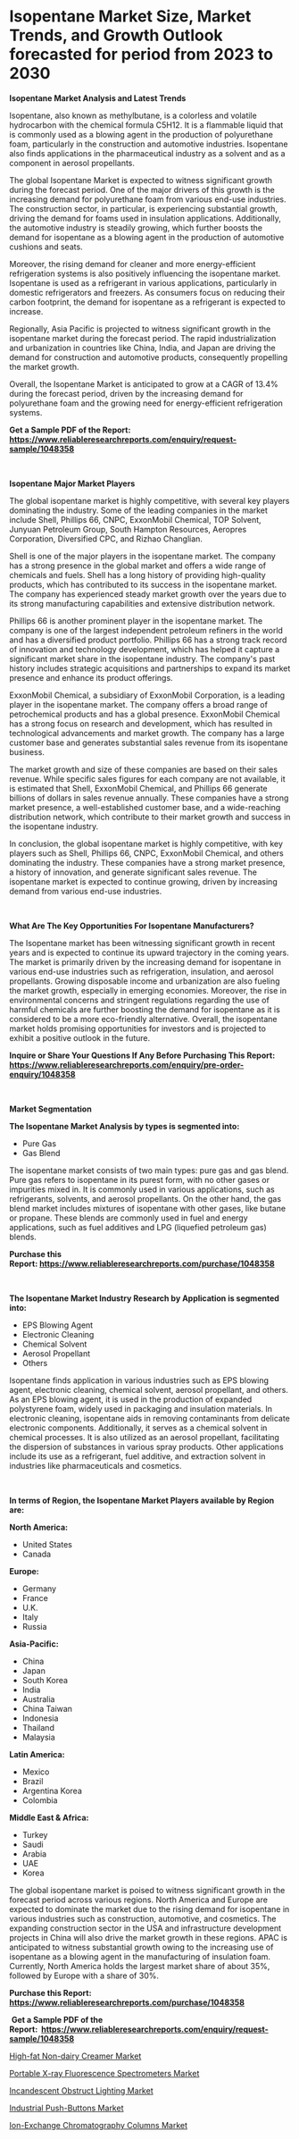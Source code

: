 <p><h1>Isopentane Market Size, Market Trends, and Growth Outlook forecasted for period from 2023 to 2030</h1></p><p><strong>Isopentane Market Analysis and Latest Trends</strong></p>
<p><p>Isopentane, also known as methylbutane, is a colorless and volatile hydrocarbon with the chemical formula C5H12. It is a flammable liquid that is commonly used as a blowing agent in the production of polyurethane foam, particularly in the construction and automotive industries. Isopentane also finds applications in the pharmaceutical industry as a solvent and as a component in aerosol propellants.</p><p>The global Isopentane Market is expected to witness significant growth during the forecast period. One of the major drivers of this growth is the increasing demand for polyurethane foam from various end-use industries. The construction sector, in particular, is experiencing substantial growth, driving the demand for foams used in insulation applications. Additionally, the automotive industry is steadily growing, which further boosts the demand for isopentane as a blowing agent in the production of automotive cushions and seats.</p><p>Moreover, the rising demand for cleaner and more energy-efficient refrigeration systems is also positively influencing the isopentane market. Isopentane is used as a refrigerant in various applications, particularly in domestic refrigerators and freezers. As consumers focus on reducing their carbon footprint, the demand for isopentane as a refrigerant is expected to increase.</p><p>Regionally, Asia Pacific is projected to witness significant growth in the isopentane market during the forecast period. The rapid industrialization and urbanization in countries like China, India, and Japan are driving the demand for construction and automotive products, consequently propelling the market growth.</p><p>Overall, the Isopentane Market is anticipated to grow at a CAGR of 13.4% during the forecast period, driven by the increasing demand for polyurethane foam and the growing need for energy-efficient refrigeration systems.</p></p>
<p><strong>Get a Sample PDF of the Report:&nbsp; <a href="https://www.reliableresearchreports.com/enquiry/request-sample/1048358">https://www.reliableresearchreports.com/enquiry/request-sample/1048358</a></strong></p>
<p>&nbsp;</p>
<p><strong>Isopentane Major Market Players</strong></p>
<p><p>The global isopentane market is highly competitive, with several key players dominating the industry. Some of the leading companies in the market include Shell, Phillips 66, CNPC, ExxonMobil Chemical, TOP Solvent, Junyuan Petroleum Group, South Hampton Resources, Aeropres Corporation, Diversified CPC, and Rizhao Changlian.</p><p>Shell is one of the major players in the isopentane market. The company has a strong presence in the global market and offers a wide range of chemicals and fuels. Shell has a long history of providing high-quality products, which has contributed to its success in the isopentane market. The company has experienced steady market growth over the years due to its strong manufacturing capabilities and extensive distribution network.</p><p>Phillips 66 is another prominent player in the isopentane market. The company is one of the largest independent petroleum refiners in the world and has a diversified product portfolio. Phillips 66 has a strong track record of innovation and technology development, which has helped it capture a significant market share in the isopentane industry. The company's past history includes strategic acquisitions and partnerships to expand its market presence and enhance its product offerings.</p><p>ExxonMobil Chemical, a subsidiary of ExxonMobil Corporation, is a leading player in the isopentane market. The company offers a broad range of petrochemical products and has a global presence. ExxonMobil Chemical has a strong focus on research and development, which has resulted in technological advancements and market growth. The company has a large customer base and generates substantial sales revenue from its isopentane business.</p><p>The market growth and size of these companies are based on their sales revenue. While specific sales figures for each company are not available, it is estimated that Shell, ExxonMobil Chemical, and Phillips 66 generate billions of dollars in sales revenue annually. These companies have a strong market presence, a well-established customer base, and a wide-reaching distribution network, which contribute to their market growth and success in the isopentane industry.</p><p>In conclusion, the global isopentane market is highly competitive, with key players such as Shell, Phillips 66, CNPC, ExxonMobil Chemical, and others dominating the industry. These companies have a strong market presence, a history of innovation, and generate significant sales revenue. The isopentane market is expected to continue growing, driven by increasing demand from various end-use industries.</p></p>
<p>&nbsp;</p>
<p><strong>What Are The Key Opportunities For Isopentane Manufacturers?</strong></p>
<p><p>The Isopentane market has been witnessing significant growth in recent years and is expected to continue its upward trajectory in the coming years. The market is primarily driven by the increasing demand for isopentane in various end-use industries such as refrigeration, insulation, and aerosol propellants. Growing disposable income and urbanization are also fueling the market growth, especially in emerging economies. Moreover, the rise in environmental concerns and stringent regulations regarding the use of harmful chemicals are further boosting the demand for isopentane as it is considered to be a more eco-friendly alternative. Overall, the isopentane market holds promising opportunities for investors and is projected to exhibit a positive outlook in the future.</p></p>
<p><strong>Inquire or Share Your Questions If Any Before Purchasing This Report: <a href="https://www.reliableresearchreports.com/enquiry/pre-order-enquiry/1048358">https://www.reliableresearchreports.com/enquiry/pre-order-enquiry/1048358</a></strong></p>
<p>&nbsp;</p>
<p><strong>Market Segmentation</strong></p>
<p><strong>The Isopentane Market Analysis by types is segmented into:</strong></p>
<p><ul><li>Pure Gas</li><li>Gas Blend</li></ul></p>
<p><p>The isopentane market consists of two main types: pure gas and gas blend. Pure gas refers to isopentane in its purest form, with no other gases or impurities mixed in. It is commonly used in various applications, such as refrigerants, solvents, and aerosol propellants. On the other hand, the gas blend market includes mixtures of isopentane with other gases, like butane or propane. These blends are commonly used in fuel and energy applications, such as fuel additives and LPG (liquefied petroleum gas) blends.</p></p>
<p><strong>Purchase this Report:&nbsp;<a href="https://www.reliableresearchreports.com/purchase/1048358">https://www.reliableresearchreports.com/purchase/1048358</a></strong></p>
<p>&nbsp;</p>
<p><strong>The Isopentane Market Industry Research by Application is segmented into:</strong></p>
<p><ul><li>EPS Blowing Agent</li><li>Electronic Cleaning</li><li>Chemical Solvent</li><li>Aerosol Propellant</li><li>Others</li></ul></p>
<p><p>Isopentane finds application in various industries such as EPS blowing agent, electronic cleaning, chemical solvent, aerosol propellant, and others. As an EPS blowing agent, it is used in the production of expanded polystyrene foam, widely used in packaging and insulation materials. In electronic cleaning, isopentane aids in removing contaminants from delicate electronic components. Additionally, it serves as a chemical solvent in chemical processes. It is also utilized as an aerosol propellant, facilitating the dispersion of substances in various spray products. Other applications include its use as a refrigerant, fuel additive, and extraction solvent in industries like pharmaceuticals and cosmetics.</p></p>
<p>&nbsp;</p>
<p><strong>In terms of Region, the Isopentane Market Players available by Region are:</strong></p>
<p>
    <p> <strong> North America: </strong>
        <ul>
            <li>United States</li>
            <li>Canada</li>
        </ul>
        </p> 
    <p> <strong> Europe: </strong>
        <ul>
            <li>Germany</li>
            <li>France</li>
            <li>U.K.</li>
            <li>Italy</li>
            <li>Russia</li>
        </ul>
        </p> 
    <p> <strong> Asia-Pacific: </strong>
        <ul>
            <li>China</li>
            <li>Japan</li>
            <li>South Korea</li>
            <li>India</li>
            <li>Australia</li>
            <li>China Taiwan</li>
            <li>Indonesia</li>
            <li>Thailand</li>
            <li>Malaysia</li>
        </ul>
        </p> 
    <p> <strong> Latin America: </strong>
        <ul>
            <li>Mexico</li>
            <li>Brazil</li>
            <li>Argentina Korea</li>
            <li>Colombia</li>
        </ul>
        </p> 
    <p> <strong> Middle East & Africa: </strong>
        <ul>
            <li>Turkey</li>
            <li>Saudi</li>
            <li>Arabia</li>
            <li>UAE</li>
            <li>Korea</li>
        </ul>
    </p>
    </p>
<p><p>The global isopentane market is poised to witness significant growth in the forecast period across various regions. North America and Europe are expected to dominate the market due to the rising demand for isopentane in various industries such as construction, automotive, and cosmetics. The expanding construction sector in the USA and infrastructure development projects in China will also drive the market growth in these regions. APAC is anticipated to witness substantial growth owing to the increasing use of isopentane as a blowing agent in the manufacturing of insulation foam. Currently, North America holds the largest market share of about 35%, followed by Europe with a share of 30%.</p></p>
<p><strong>Purchase this Report: <a href="https://www.reliableresearchreports.com/purchase/1048358">https://www.reliableresearchreports.com/purchase/1048358</a></strong></p>
<p>&nbsp;<strong>Get a Sample PDF of the Report:&nbsp;&nbsp;<a href="https://www.reliableresearchreports.com/enquiry/request-sample/1048358">https://www.reliableresearchreports.com/enquiry/request-sample/1048358</a></strong></p>
<p><strong></strong></p>
<p><p><a href="https://medium.com/@lindabrewer15/high-fat-non-dairy-creamer-market-size-market-outlook-and-market-forecast-2023-to-2030-957dbb54bf7a">High-fat Non-dairy Creamer Market</a></p><p><a href="https://medium.com/@winonaboehm2023/portable-x-ray-fluorescence-spectrometers-market-size-cagr-trends-2024-2030-e822497870a2">Portable X-ray Fluorescence Spectrometers Market</a></p><p><a href="https://medium.com/@saigemarvin1946/incandescent-obstruct-lighting-market-analysis-and-sze-forecasted-for-period-from-2023-to-2030-037b1fc187c4">Incandescent Obstruct Lighting Market</a></p><p><a href="https://medium.com/@anibalstamm1912/industrial-push-buttons-market-trends-forecast-and-competitive-analysis-to-2030-2b3540a18452">Industrial Push-Buttons Market</a></p><p><a href="https://medium.com/@elianehilll2023/analyzing-ion-exchange-chromatography-columns-market-global-industry-perspective-and-forecast-cb8b22ee021c">Ion-Exchange Chromatography Columns Market</a></p></p>